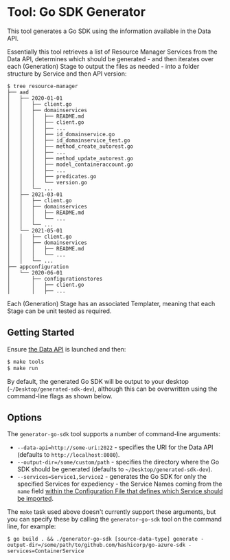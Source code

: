 # Tool: Go SDK Generator

This tool generates a Go SDK using the information available in the Data API.

Essentially this tool retrieves a list of Resource Manager Services from the Data API, determines which should be generated - and then iterates over each (Generation) Stage to output the files as needed - into a folder structure by Service and then API version:

```
$ tree resource-manager
├── aad
│   ├── 2020-01-01
│   │   ├── client.go
│   │   ├── domainservices
│   │   │   ├── README.md
│   │   │   ├── client.go
│   │   │   ├── ...
│   │   │   ├── id_domainservice.go
│   │   │   ├── id_domainservice_test.go
│   │   │   ├── method_create_autorest.go
│   │   │   ├── ...
│   │   │   ├── method_update_autorest.go
│   │   │   ├── model_containeraccount.go
│   │   │   ├── ...
│   │   │   ├── predicates.go
│   │   │   └── version.go
│   │   └── ...
│   ├── 2021-03-01
│   │   ├── client.go
│   │   ├── domainservices
│   │   │   ├── README.md
│   │   │   └── ...
│   │   └── ...
│   └── 2021-05-01
│   │   ├── client.go
│   │   ├── domainservices
│   │   │   ├── README.md
│   │   │   └── ...
│   │   └── ...
├── appconfiguration
│   └── 2020-06-01
│       ├── configurationstores
│       │   ├── client.go
│       │   ├── ...
```

Each (Generation) Stage has an associated Templater, meaning that each Stage can be unit tested as required.

## Getting Started

Ensure [the Data API](../data-api) is launched and then:

```sh
$ make tools
$ make run
```

By default, the generated Go SDK will be output to your desktop (`~/Desktop/generated-sdk-dev`), although this can be overwritten using the command-line flags as shown below.

## Options

The `generator-go-sdk` tool supports a number of command-line arguments:

* `--data-api=http://some-uri:2022` - specifies the URI for the Data API (defaults to `http://localhost:8080`).
* `--output-dir=/some/custom/path` - specifies the directory where the Go SDK should be generated (defaults to `~/Desktop/generated-sdk-dev`).
* `--services=Service1,Service2` - generates the Go SDK for only the specified Services for expediency - the Service Names coming from the `name` field [within the Configuration File that defines which Service should be imported](`../../config/resource-manager.hcl`).

The `make` task used above doesn't currently support these arguments, but you can specify these by calling the `generator-go-sdk` tool on the command line, for example:

```shell
$ go build . && ./generator-go-sdk [source-data-type] generate -output-dir=/some/path/to/github.com/hashicorp/go-azure-sdk -services=ContainerService
```